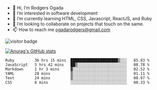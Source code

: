 - 👋 Hi, I’m Rodgers Ogada
- 👀 I’m interested in software development
- 🌱 I’m currently learning HTML, CSS, Javascript, ReactJS, and Ruby
- 💞️ I’m looking to collaborate on projects that touch on the same.
- 📫 How to reach me ogadarodgers@gmail.com

![visitor badge](https://visitor-badge.glitch.me/badge?page_id=ogada-otieno.visitor-badge)

[![Anurag's GitHub stats](https://github-readme-stats.vercel.app/api?username=ogada-otieno)](https://github.com/anuraghazra/github-readme-stats) 
<!--START_SECTION:waka-->

```text
Ruby         36 hrs 15 mins  █████████████████████▒░░░   85.83 %
JavaScript   3 hrs 42 mins   ██▒░░░░░░░░░░░░░░░░░░░░░░   08.78 %
Markdown     1 hr 3 mins     ▓░░░░░░░░░░░░░░░░░░░░░░░░   02.52 %
YAML         28 mins         ▒░░░░░░░░░░░░░░░░░░░░░░░░   01.11 %
Text         24 mins         ▒░░░░░░░░░░░░░░░░░░░░░░░░   00.97 %
CSS          8 mins          ░░░░░░░░░░░░░░░░░░░░░░░░░   00.33 %
```

<!--END_SECTION:waka-->

<!---
ogada-otieno/ogada-otieno is a ✨ special ✨ repository because its `README.md` (this file) appears on your GitHub profile.
You can click the Preview link to take a look at your changes.
--->
